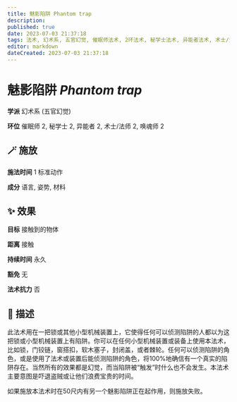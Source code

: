 ```yaml
---
title: 魅影陷阱 Phantom trap
description: 
published: true
date: 2023-07-03 21:37:18
tags: 法术, 幻术系, 五官幻觉, 催眠师法术, 2环法术, 秘学士法术, 异能者法术, 术士/法师法术, 唤魂师法术
editor: markdown
dateCreated: 2023-07-03 21:37:18
---
```


# **魅影陷阱** *Phantom trap*

**学派** 幻术系 (五官幻觉) 

**环位** 催眠师 2, 秘学士 2, 异能者 2, 术士/法师 2, 唤魂师 2

## 🪄 施放

**施法时间** 1 标准动作

**成分** 语言, 姿势, 材料

## ✨ 效果 

**目标** 接触到的物体 

**距离** 接触  

**持续时间** 永久 

**豁免** 无

**法术抗力** 否

## 📖 描述

此法术用在一把锁或其他小型机械装置上，它使得任何可以侦测陷阱的人都以为这把锁或小型机械装置上有陷阱。你可以在任何小型机械装置或装备上使用本法术，比如锁，门铰链，窗搭扣，软木塞子，封闭盖，或者棘轮。任何可以侦测陷阱的角色，或是使用了法术或装置后能侦测陷阱的角色，将100%地确信有一个真实的陷阱存在。当然所有的效果都是幻觉，而当陷阱被“触发”时什么也不会发生。本法术主要意图是吓退盗贼或让他们浪费宝贵的时间。

如果施放本法术时在50尺内有另一个魅影陷阱正在起作用，则施放失败。
    